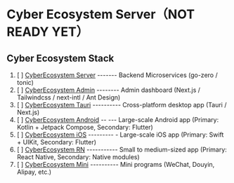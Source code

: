 # Cyber Ecosystem Server（NOT READY YET）

## Cyber Ecosystem Stack

1. [ ] [CyberEcosystem Server](https://github.com/DrReMain/cyber-ecosystem-server) ------- Backend Microservices (go-zero / tonic)
2. [ ] [CyberEcosystem Admin](https://github.com/DrReMain/cyber-ecosystem-admin) -------- Admin dashboard (Next.js / Tailwindcss / next-intl / Ant Design)
3. [ ] [CyberEcosystem Tauri](https://github.com/DrReMain/cyber-ecosystem-tauri) ---------- Cross-platform desktop app (Tauri / Next.js)
4. [ ] [CyberEcosystem Android](https://github.com/DrReMain/cyber-ecosystem-android) -- --- Large-scale Android app (Primary: Kotlin + Jetpack Compose, Secondary: Flutter)
5. [ ] [CyberEcosystem iOS](https://github.com/DrReMain/cyber-ecosystem-iOS) --------- - Large-scale iOS app (Primary: Swift + UIKit, Secondary: Flutter)
6. [ ] [CyberEcosystem RN](https://github.com/DrReMain/cyber-ecosystem-rn) ----------- Small to medium-sized app (Primary: React Native, Secondary: Native modules)
7. [ ] [CyberEcosystem Mini](https://github.com/DrReMain/cyber-ecosystem-mini) ---------- Mini programs (WeChat, Douyin, Alipay, etc.)
